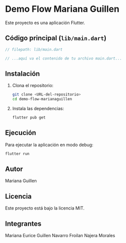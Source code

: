 # Demo Flow Mariana Guillen

Este proyecto es una aplicación Flutter.

## Código principal (`lib/main.dart`)

```dart
// filepath: lib/main.dart

// ...aquí va el contenido de tu archivo main.dart...
```

## Instalación

1. Clona el repositorio:
   ```sh
   git clone <URL-del-repositorio>
   cd demo-flow-marianaguillen
   ```

2. Instala las dependencias:
   ```sh
   flutter pub get
   ```

## Ejecución

Para ejecutar la aplicación en modo debug:
```sh
flutter run
```

## Autor

Mariana Guillen

## Licencia

Este proyecto está bajo la licencia MIT.


## Integrantes
Mariana Eurice Guillen Navarro
Froilan Najera Morales 
